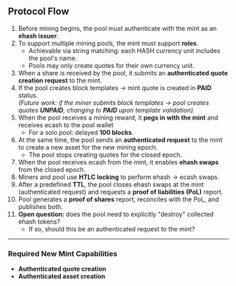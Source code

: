## Protocol Flow

1. Before mining begins, the pool must authenticate with the mint as an **ehash issuer**.
2. To support multiple mining pools, the mint must support **roles**.  
   - Achievable via string matching: each HASH currency unit includes the pool's name.  
   - Pools may only create quotes for their own currency unit.
3. When a share is received by the pool, it submits an **authenticated quote creation request** to the mint.
4. If the pool creates block templates → mint quote is created in **PAID** status.  
   *(Future work: if the miner submits block templates → pool creates quotes **UNPAID**, changing to **PAID** upon template validation).*
5. When the pool receives a mining reward, it **pegs in with the mint** and receives ecash to the pool wallet  
   - For a solo pool: delayed **100 blocks**.
6. At the same time, the pool sends an **authenticated request** to the mint to create a new asset for the new mining epoch.  
   - The pool stops creating quotes for the closed epoch.
7. When the pool receives ecash from the mint, it enables **ehash swaps** from the closed epoch.
8. Miners and pool use **HTLC locking** to perform ehash → ecash swaps.
9. After a predefined **TTL**, the pool closes ehash swaps at the mint (authenticated request) and requests a **proof of liabilities (PoL)** report.
10. Pool generates a **proof of shares** report, reconciles with the PoL, and publishes both.
11. **Open question:** does the pool need to explicitly "destroy" collected ehash tokens?  
    - If so, should this be an authenticated request to the mint?

---

### Required New Mint Capabilities
- **Authenticated quote creation**  
- **Authenticated asset creation**
